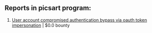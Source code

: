 ## Reports in picsart program:
1. [User account compromised authentication bypass via oauth token impersonation](https://hackerone.com/reports/739321) | $0.0 bounty
